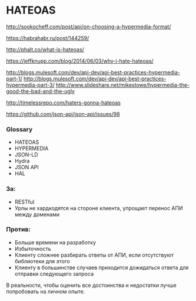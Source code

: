 # HATEOAS

http://sookocheff.com/post/api/on-choosing-a-hypermedia-format/

https://habrahabr.ru/post/144259/

http://phalt.co/what-is-hateoas/

https://jeffknupp.com/blog/2014/06/03/why-i-hate-hateoas/

http://blogs.mulesoft.com/dev/api-dev/api-best-practices-hypermedia-part-1/
http://blogs.mulesoft.com/dev/api-dev/api-best-practices-hypermedia-part-3/
http://www.slideshare.net/mikestowe/hypermedia-the-good-the-bad-and-the-ugly

http://timelessrepo.com/haters-gonna-hateoas

https://github.com/json-api/json-api/issues/98



### Glossary

* HATEOAS
* HYPERMEDIA
* JSON-LD
* Hydra
* JSON API
* HAL



### За:

* RESTful
* Урлы не хардкодятся на стороне клиента, упрощает перенос АПИ между доменами

### Против:

* Больше времени на разработку
* Избыточность
* Клиенту сложнее разбирать ответы от АПИ, если отсутствуют библиотеки для этого
* Клиенту в большинстве случаев приходится дожидаться ответа для отправки следующего запроса

В реальности, чтобы оценить все достоинства и недостатки лучше попробовать на личном опыте.
